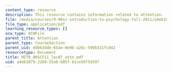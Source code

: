 ```yaml
---
content_type: resource
description: This resource contains information related to attention.
file: /media/courses/9-00sc-introduction-to-psychology-fall-2011/a4eb1079226055a8b05fb1ce56f5d397_MIT9_00SCF11_lec07_attn.pdf
file_type: application/pdf
learning_resource_types: []
ocw_type: OCWFile
parent_title: Attention
parent_type: CourseSection
parent_uid: ddb63dde-65ae-0e9b-a26c-599b321fc842
resourcetype: Document
title: MIT9_00SCF11_lec07_attn.pdf
uid: a4eb1079-2260-55a8-b05f-b1ce56f5d397
---
```

